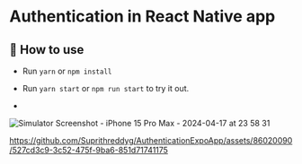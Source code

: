 # Authentication in React Native app

## 🚀 How to use

- Run `yarn` or `npm install`
- Run `yarn start` or `npm run start` to try it out.

- 
![Simulator Screenshot - iPhone 15 Pro Max - 2024-04-17 at 23 58 31](https://github.com/Suprithreddyg/AuthenticationExpoApp/assets/86020090/a740217f-ae6c-479e-b69d-54d139388123)

https://github.com/Suprithreddyg/AuthenticationExpoApp/assets/86020090/527cd3c9-3c52-475f-9ba6-851d71741175

